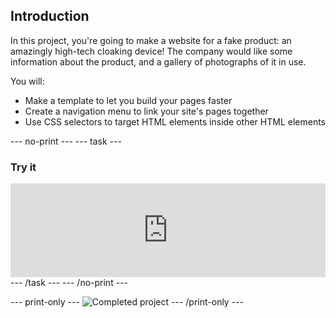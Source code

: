 ## Introduction

In this project, you're going to make a website for a fake product: an amazingly high-tech cloaking device! The company would like some information about the product, and a gallery of photographs of it in use.

You will:
  + Make a template to let you build your pages faster
  + Create a navigation menu to link your site's pages together
  + Use CSS selectors to target HTML elements inside other HTML elements

--- no-print ---
--- task ---
### Try it
<iframe src="https://trinket.io/embed/html/454ba316f9?outputOnly=true&runMode=autorun" width="100%" frameborder="0" marginwidth="0" marginheight="0" allowfullscreen></iframe>
--- /task ---
--- /no-print ---

--- print-only ---
![Completed project](images/showcase_static.png)
--- /print-only ---
